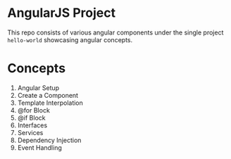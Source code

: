 # AngularJS Project
This repo consists of various angular components under the single project `hello-world` showcasing angular concepts.
# Concepts
1. Angular Setup
2. Create a Component
3. Template Interpolation
4. @for Block
5. @if Block
6. Interfaces
7. Services
8. Dependency Injection
9. Event Handling
 

